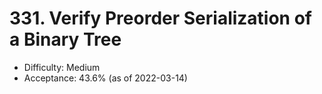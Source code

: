 # 331. Verify Preorder Serialization of a Binary Tree
- Difficulty: Medium
- Acceptance: 43.6% (as of 2022-03-14)
